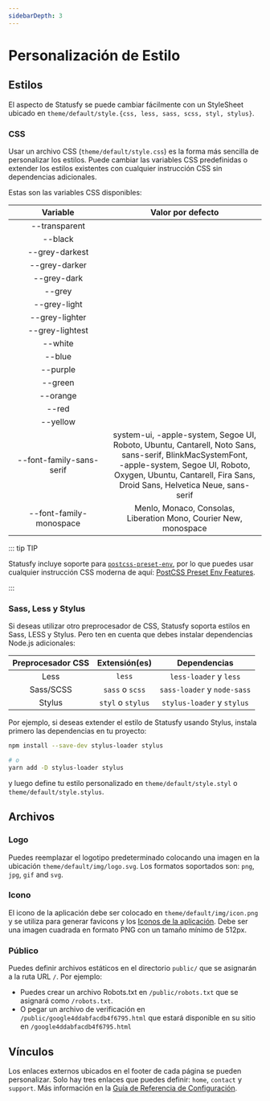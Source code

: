 ```yaml
---
sidebarDepth: 3
---
```


# Personalización de Estilo


## Estilos

El aspecto de Statusfy se puede cambiar fácilmente con un StyleSheet ubicado en `theme/default/style.{css, less, sass, scss, styl, stylus}`.

### CSS

Usar un archivo CSS (`theme/default/style.css`) es la forma más sencilla de personalizar los estilos. Puede cambiar las variables CSS predefinidas o extender los estilos existentes con cualquier instrucción CSS sin dependencias adicionales.

Estas son las variables CSS disponibles:

|         Variable         |                      Valor por defecto                       |
| :----------------------: | :----------------------------------------------------------: |
|      --transparent       |               <ColorBox color="transparent" />               |
|         --black          |                 <ColorBox color="#1b1f23" />                 |
|      --grey-darkest      |                 <ColorBox color="#586069" />                 |
|      --grey-darker       |                 <ColorBox color="#6a737d" />                 |
|       --grey-dark        |                 <ColorBox color="#959da5" />                 |
|          --grey          |                 <ColorBox color="#d1d5da" />                 |
|       --grey-light       |                 <ColorBox color="#e1e4e8" />                 |
|      --grey-lighter      |                 <ColorBox color="#f6f8fa" />                 |
|     --grey-lightest      |                 <ColorBox color="#fafbfc" />                 |
|         --white          |                 <ColorBox color="#ffffff" />                 |
|          --blue          |                 <ColorBox color="#0366d6" />                 |
|         --purple         |                 <ColorBox color="#6f42c1" />                 |
|         --green          |                 <ColorBox color="#28a745" />                 |
|         --orange         |                 <ColorBox color="#f66a0a" />                 |
|          --red           |                 <ColorBox color="#d73a49" />                 |
|         --yellow         |                 <ColorBox color="#ffd33d" />                 |
| --font-family-sans-serif | system-ui, -apple-system, Segoe UI, <br> Roboto, Ubuntu, Cantarell, Noto Sans, <br> sans-serif, BlinkMacSystemFont, <br> -apple-system, Segoe UI, Roboto, <br> Oxygen, Ubuntu, Cantarell, Fira Sans, <br> Droid Sans, Helvetica Neue, sans-serif |
| --font-family-monospace  | Menlo, Monaco, Consolas, <br> Liberation Mono, Courier New, monospace |

::: tip TIP

Statusfy incluye soporte para [`postcss-preset-env`](https://github.com/csstools/postcss-preset-env), por lo que puedes usar cualquier instrucción CSS moderna de aquí: [PostCSS Preset Env Features](https://preset-env.cssdb.org/features).

:::

### Sass, Less y Stylus

Si deseas utilizar otro preprocesador de CSS, Statusfy soporta estilos en Sass, LESS y Stylus. Pero ten en cuenta que debes instalar dependencias Node.js adicionales:

| Preprocesador CSS |   Extensión(es)   |        Dependencias         |
| :---------------: | :---------------: | :-------------------------: |
|       Less        |      `less`       |   `less-loader` y `less`    |
|     Sass/SCSS     |  `sass` o `scss`  | `sass-loader` y `node-sass` |
|      Stylus       | `styl` o `stylus` | `stylus-loader` y `stylus`  |

Por ejemplo, si deseas extender el estilo de Statusfy usando Stylus, instala primero las dependencias en tu proyecto:

```bash
npm install --save-dev stylus-loader stylus

# o 
yarn add -D stylus-loader stylus
```

y luego define tu estilo personalizado en `theme/default/style.styl` o `theme/default/style.stylus`.

## Archivos

### Logo

Puedes reemplazar el logotipo predeterminado colocando una imagen en la ubicación `theme/default/img/logo.svg`. Los formatos soportados son: `png`, `jpg`, `gif` and `svg`.

### Icono

El icono de la aplicación debe ser colocado en `theme/default/img/icon.png` y se utiliza para generar favicons y los [Iconos de la aplicación](./pwa.md#iconos). Debe ser una imagen cuadrada en formato PNG con un tamaño mínimo de 512px.

### Público

Puedes definir archivos estáticos en el directorio `public/` que se asignarán a la ruta URL `/`. Por ejemplo:

- Puedes crear un archivo Robots.txt en `/public/robots.txt` que se asignará como `/robots.txt`.
- O pegar un archivo de verificación en `/public/google4ddabfacdb4f6795.html` que estará disponible en su sitio en `/google4ddabfacdb4f6795.html`

## Vínculos

Los enlaces externos ubicados en el footer de cada página se pueden personalizar. Solo hay tres enlaces que puedes definir: `home`, `contact` y `support`. Más información en la [Guía de Referencia de Configuración](../config/README.md#links).
